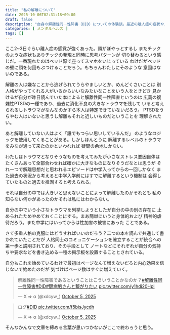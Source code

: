 ```yaml
---
title: "私の解離について"
date: 2025-10-06T02:31:18+09:00
draft: false
description: "自身の解離性同一性障害（DID）についての体験談。最近の離人症の症状や、DIDが複雑性PTSDの一種であること、過去のトラウマとの関連について考察しています。また、人格間のコミュニケーションを確立する試みについても触れています。"
categories: [ メンタルヘルス ]
tags: []
---
```


ここ2~3日ぐらい離人症の感覚が強くあった。頭がぼやっとするし
またチックのような症状もありチックの発現と同時に思考パターンが
切り替わるという感じだ。一番現れたのはベッド際で座ってスマホをいじっている
わけだがベッドの壁に頭を何回もぶつけることだろう。もちろんわたしにそのような
意図はないのである。

解離の人は嫌なことから逃げられてうらやましいとか、めんどくさいことは
別人格がやってくれる人がいるからいいなみたいなことをいう人をときどき
見かけるが自分が昨日読んでいた本によると解離性同一性障害というのは
広義の複雑性PTSDの一種であり、過去に消化不良の大きなトラウマを残して
いると考えられるしトラウマがなんなのかすら本人は特定できていないだろう。
PTSDをうらやむ人はいないと思うし解離もそれと近しいものだということを
理解されたい。

あと解離していない人はよく「誰でもつらい思いしているんだ」
のようなロジックを使用してくることがある。しかしほんとうに
解離するレベルのトラウマをみなが通って来たのかといわれれば
疑問の余地しかない。

わたしはトラウマとなりそうなものを考えてみたが小さなストレス要因自体は
たくさんあって全部合わせれば確かに大きなものになりそうだなとは思うが
それ一つで解離思想だと思われるエピソードは中学入ってからの一回しかなく
また過去の状況から考えると中学入学前にはすでに解離するという機制は
会得していたものと過去を推測すると考えられる。

それは自分の中では大きいと思えないことによって解離したのかそれとも
私の知らない何かがあったのかそれは私にはわからない。

自分の中でいう小さなトラウマを列挙しようとしたが自分の中の別の存在に
止められたためやめておくことにする。まあ簡単にいうと身体的および
精神的虐待だろう。また中学にはいってからは性加害の被害にあった
ことである。

さて多重人格の克服にはどうすればいいのだろう？二つの本を読んで共通して書かれていたことだが
人格同士のコミュニケーションを確立することが統合への第一歩と説明されており、その手段として
ノートなどにそれぞれが自分の気持ちや要求などを書き込める一種の掲示板を設置することとされている。

自分もこれを始めているわけで最初はページなんて増えないだろと内心効果を信じないで始めたのだが
気づけばページ数はすぐに増えていく。

<blockquote class="twitter-tweet"><p lang="ja" dir="ltr">解離性同一性障害であるということはこういうことかなのか？<a href="https://twitter.com/hashtag/%E8%A7%A3%E9%9B%A2%E6%80%A7%E5%90%8C%E4%B8%80%E6%80%A7%E9%9A%9C%E5%AE%B3?src=hash&amp;ref_src=twsrc%5Etfw">#解離性同一性障害</a><a href="https://twitter.com/hashtag/DID?src=hash&amp;ref_src=twsrc%5Etfw">#DID</a><a href="https://twitter.com/hashtag/%E9%97%98%E7%97%85%E5%9E%A2%E3%81%95%E3%82%93%E3%81%A8%E7%B9%8B%E3%81%8C%E3%82%8A%E3%81%9F%E3%81%84?src=hash&amp;ref_src=twsrc%5Etfw">#闘病垢さんと繋がりたい</a> <a href="https://t.co/y1hdi20Hpl">pic.twitter.com/y1hdi20Hpl</a></p>&mdash; X ⇒ α (@xdcyw_) <a href="https://twitter.com/xdcyw_/status/1974634377616474453?ref_src=twsrc%5Etfw">October 5, 2025</a></blockquote> <script async src="https://platform.twitter.com/widgets.js" charset="utf-8"></script>

<blockquote class="twitter-tweet"><p lang="ja" dir="ltr">ログ<a href="https://twitter.com/hashtag/DID?src=hash&amp;ref_src=twsrc%5Etfw">#DID</a> <a href="https://t.co/f5bisJycdh">pic.twitter.com/f5bisJycdh</a></p>&mdash; X ⇒ α (@xdcyw_) <a href="https://twitter.com/xdcyw_/status/1974882819815121322?ref_src=twsrc%5Etfw">October 5, 2025</a></blockquote> <script async src="https://platform.twitter.com/widgets.js" charset="utf-8"></script>

そんなかんなで文章を締める言葉が思いつかないがここで終わろうと思う。

